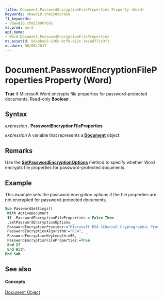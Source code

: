 ```yaml
---
title: Document.PasswordEncryptionFileProperties Property (Word)
keywords: vbawd10.chm158007666
f1_keywords:
- vbawd10.chm158007666
ms.prod: word
api_name:
- Word.Document.PasswordEncryptionFileProperties
ms.assetid: 8da8be02-636b-bcfb-e12c-14eadf72b3f1
ms.date: 06/08/2017
---
```



# Document.PasswordEncryptionFileProperties Property (Word)

 **True** if Microsoft Word encrypts file properties for password-protected documents. Read-only **Boolean** .


## Syntax

 _expression_ . **PasswordEncryptionFileProperties**

 _expression_ A variable that represents a **[Document](Word.Document.md)** object.


## Remarks

Use the  **[SetPasswordEncryptionOptions](Word.Document.SetPasswordEncryptionOptions.md)** method to specify whether Word encrypts file properties for password-protected documents.


## Example

This example sets the password encryption options if the file properties are not encrypted for password-protected documents.


```vb
Sub PasswordSettings() 
 With ActiveDocument 
 If .PasswordEncryptionFileProperties = False Then 
 .SetPasswordEncryptionOptions _ 
 PasswordEncryptionProvider:="Microsoft RSA SChannel Cryptographic Provider", _ 
 PasswordEncryptionAlgorithm:="RC4", _ 
 PasswordEncryptionKeyLength:=56, _ 
 PasswordEncryptionFileProperties:=True 
 End If 
 End With 
End Sub
```


## See also


#### Concepts


[Document Object](Word.Document.md)


